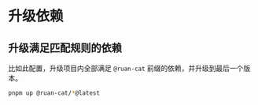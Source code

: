 # 升级依赖

## 升级满足匹配规则的依赖

比如此配置，升级项目内全部满足 `@ruan-cat` 前缀的依赖，并升级到最后一个版本。

```bash
pnpm up @ruan-cat/*@latest
```
